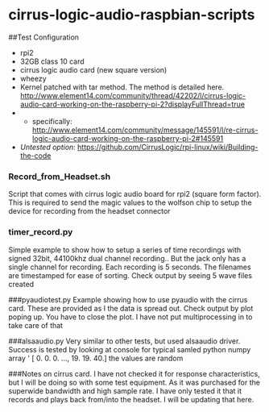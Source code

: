 # cirrus-logic-audio-raspbian-scripts
##Test Configuration
* rpi2 
* 32GB class 10 card
* cirrus logic audio card (new square version)
* wheezy
* Kernel patched with tar method. The method is detailed here.  http://www.element14.com/community/thread/42202/l/cirrus-logic-audio-card-working-on-the-raspberry-pi-2?displayFullThread=true
* * specifically: http://www.element14.com/community/message/145591/l/re-cirrus-logic-audio-card-working-on-the-raspberry-pi-2#145591
* <i> Untested option</i>: https://github.com/CirrusLogic/rpi-linux/wiki/Building-the-code

### Record_from_Headset.sh
Script that comes with cirrus logic audio board for rpi2 (square form factor). This is required to send the magic values to the wolfson chip to setup the device for recording from the headset connector

### timer_record.py 
Simple example to show how to setup a series of time recordings with signed 32bit, 44100khz dual channel recording.. But the jack only has a single channel for recording. Each recording is 5 seconds. The filenames are timestamped for ease of sorting. 
Check output by seeing 5 wave files created

###pyaudiotest.py
Example showing how to use pyaudio with the cirrus card.  These are provided as I the data is spread out. 
Check output by plot poping up. You have to close the plot. I have not put multiprocessing in to take care of that

###alsaaudio.py
Very similar to other tests, but used alsaaudio driver. Success is tested by looking at console for typical samled python numpy array ' [ 0. 0. 0. ..., 19. 19. 40.] the values are random


###Notes on cirrus card. 
I have not checked it for response characteristics, but I will be doing so with some test equipment. As it was purchased for the superwide bandwidth and high sample rate. I have only tested it that it records and plays back from/into the headset. I will be updating that here. 
